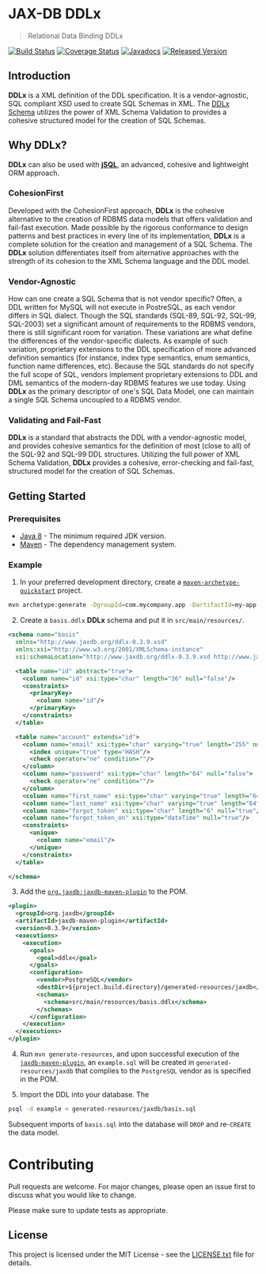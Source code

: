 # JAX-DB DDLx

> Relational Data Binding DDLx

[![Build Status](https://travis-ci.org/jaxdb/jaxdb.png)](https://travis-ci.org/jaxdb/jaxdb)
[![Coverage Status](https://coveralls.io/repos/github/jaxdb/jaxdb/badge.svg)](https://coveralls.io/github/jaxdb/jaxdb)
[![Javadocs](https://www.javadoc.io/badge/org.jaxdb/ddlx.svg)](https://www.javadoc.io/doc/org.jaxdb/ddlx)
[![Released Version](https://img.shields.io/maven-central/v/org.jaxdb/ddlx.svg)](https://mvnrepository.com/artifact/org.jaxdb/ddlx)

## Introduction

**DDLx** is a XML definition of the DDL specification. It is a vendor-agnostic, SQL compliant XSD used to create SQL Schemas in XML. The [DDLx Schema][ddlx.xsd] utilizes the power of XML Schema Validation to provides a cohesive structured model for the creation of SQL Schemas.

## Why **DDLx**?

**DDLx** can also be used with [**jSQL**][jsql], an advanced, cohesive and lightweight ORM approach.

### CohesionFirst

Developed with the CohesionFirst approach, **DDLx** is the cohesive alternative to the creation of RDBMS data models that offers validation and fail-fast execution. Made possible by the rigorous conformance to design patterns and best practices in every line of its implementation, **DDLx** is a complete solution for the creation and management of a SQL Schema. The **DDLx** solution differentiates itself from alternative approaches with the strength of its cohesion to the XML Schema language and the DDL model.

### Vendor-Agnostic

How can one create a SQL Schema that is not vendor specific? Often, a DDL written for MySQL will not execute in PostreSQL, as each vendor differs in SQL dialect. Though the SQL standards (SQL-89, SQL-92, SQL-99, SQL-2003) set a significant amount of requirements to the RDBMS vendors, there is still significant room for variation. These variations are what define the differences of the vendor-specific dialects. As example of such variation, proprietary extensions to the DDL specification of more advanced definition semantics (for instance, index type semantics, enum semantics, function name differences, etc). Because the SQL standards do not specify the full scope of SQL, vendors implement proprietary extensions to DDL and DML semantics of the modern-day RDBMS features we use today. Using **DDLx** as the primary descriptor of one's SQL Data Model, one can maintain a single SQL Schema uncoupled to a RDBMS vendor.

### Validating and Fail-Fast

**DDLx** is a standard that abstracts the DDL with a vendor-agnostic model, and provides cohesive semantics for the definition of most (close to all) of the SQL-92 and SQL-99 DDL structures. Utilizing the full power of XML Schema Validation, **DDLx** provides a cohesive, error-checking and fail-fast, structured model for the creation of SQL Schemas.

## Getting Started

### Prerequisites

* [Java 8][jdk8-download] - The minimum required JDK version.
* [Maven][maven] - The dependency management system.

### Example

1. In your preferred development directory, create a [`maven-archetype-quickstart`][maven-archetype-quickstart] project.

  ```bash
  mvn archetype:generate -DgroupId=com.mycompany.app -DartifactId=my-app -DarchetypeArtifactId=maven-archetype-quickstart -DinteractiveMode=false
  ```

2. Create a `basis.ddlx` **DDLx** schema and put it in `src/main/resources/`.

  ```xml
  <schema name="basis"
    xmlns="http://www.jaxdb.org/ddlx-0.3.9.xsd"
    xmlns:xsi="http://www.w3.org/2001/XMLSchema-instance"
    xsi:schemaLocation="http://www.jaxdb.org/ddlx-0.3.9.xsd http://www.jaxdb.org/ddlx.xsd">

    <table name="id" abstract="true">
      <column name="id" xsi:type="char" length="36" null="false"/>
      <constraints>
        <primaryKey>
          <column name="id"/>
        </primaryKey>
      </constraints>
    </table>

    <table name="account" extends="id">
      <column name="email" xsi:type="char" varying="true" length="255" null="false">
        <index unique="true" type="HASH"/>
        <check operator="ne" condition=""/>
      </column>
      <column name="password" xsi:type="char" length="64" null="false">
        <check operator="ne" condition=""/>
      </column>
      <column name="first_name" xsi:type="char" varying="true" length="64" null="false"/>
      <column name="last_name" xsi:type="char" varying="true" length="64" null="false"/>
      <column name="forgot_token" xsi:type="char" length="6" null="true"/>
      <column name="forgot_token_on" xsi:type="dateTime" null="true"/>
      <constraints>
        <unique>
          <column name="email"/>
        </unique>
      </constraints>
    </table>

  </schema>
  ```

3. Add the [`org.jaxdb:jaxdb-maven-plugin`][jaxdb-maven-plugin] to the POM.

  ```xml
  <plugin>
    <groupId>org.jaxdb</groupId>
    <artifactId>jaxdb-maven-plugin</artifactId>
    <version>0.3.9</version>
    <executions>
      <execution>
        <goals>
          <goal>ddlx</goal>
        </goals>
        <configuration>
          <vendor>PostgreSQL</vendor>
          <destDir>${project.build.directory}/generated-resources/jaxdb</destDir>
          <schemas>
            <schema>src/main/resources/basis.ddlx</schema>
          </schemas>
        </configuration>
      </execution>
    </executions>
  </plugin>
  ```

4. Run `mvn generate-resources`, and upon successful execution of the [`jaxdb-maven-plugin`][jaxdb-maven-plugin], an `example.sql` will be created in `generated-resources/jaxdb` that complies to the `PostgreSQL` vendor as is specified in the POM.

5. Import the DDL into your database. The

  ```bash
  psql -d example < generated-resources/jaxdb/basis.sql
  ```

  Subsequent imports of `basis.sql` into the database will `DROP` and re-`CREATE` the data model.

# Contributing

Pull requests are welcome. For major changes, please open an issue first to discuss what you would like to change.

Please make sure to update tests as appropriate.

## License

This project is licensed under the MIT License - see the [LICENSE.txt](LICENSE.txt) file for details.

[ddlx.xsd]: /ddlx/src/main/resources/ddlx.xsd
[jdk8-download]: http://www.oracle.com/technetwork/java/javase/downloads/jdk8-downloads-2133151.html
[jsql]: /jsql
[maven-archetype-quickstart]: http://maven.apache.org/archetypes/maven-archetype-quickstart/
[maven]: https://maven.apache.org/
[jaxdb-maven-plugin]: /../../../../jaxdb/jaxdb-maven-plugin